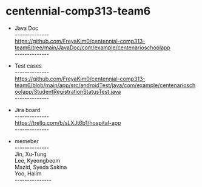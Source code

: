 ﻿# centennial-comp313-team6
 
- Java Doc<br>
--------------<br>
https://github.com/FreyaKim0/centennial-comp313-team6/tree/main/JavaDoc/com/example/centenarioschoolapp 
<br>--------------<br>

- Test cases<br>
--------------<br>
https://github.com/FreyaKim0/centennial-comp313-team6/blob/main/app/src/androidTest/java/com/example/centenarioschoolapp/StudentRegistrationStatusTest.java 
<br>--------------<br>

- Jira board<br>
--------------<br>
https://trello.com/b/sLXJt6b1/hospital-app
<br>--------------<br>

- memeber<br>
--------------<br>
Jin, Xu-Tung<br>
Lee, Kyeongbeom<br>
Mazid, Syeda Sakina<br>
Yoo, Halim<br>
---------------<br><br>
